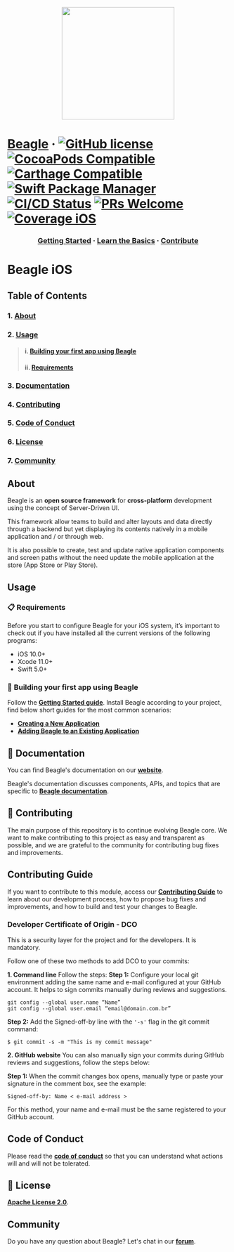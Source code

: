 <p align="center">
  <img src="https://gblobscdn.gitbook.com/spaces%2F-M-Qy7jZbUpzGRP5GbCZ%2Favatar.png" width="256" height="256" />
</p>

# [Beagle](https://usebeagle.io/) &middot; [![GitHub license](https://img.shields.io/badge/license-Apache%202.0-orange)](https://github.com/ZupIT/beagle-android/blob/main/LICENSE.txt) [![CocoaPods Compatible](https://img.shields.io/cocoapods/v/Beagle)](https://cocoapods.org/pods/Beagle) [![Carthage Compatible](https://img.shields.io/badge/Carthage-compatible-orange)](https://github.com/Carthage/Carthage) [![Swift Package Manager](https://img.shields.io/badge/Swift_Package_Manager-compatible-orange)](https://img.shields.io/badge/Swift_Package_Manager-compatible-orange?style=flat-square) [![CI/CD Status](https://github.com/ZupIT/beagle-ios/actions/workflows/ios-pr.yml/badge.svg?branch=main)](https://github.com/ZupIT/beagle-ios/actions/workflows/ios-pr.yml) [![PRs Welcome](https://img.shields.io/badge/PRs-welcome-orange.svg)](https://github.com/ZupIT/beagle-ios/blob/main/CONTRIBUTING.md) [![Coverage iOS](https://sonarcloud.io/api/project_badges/measure?project=ZupIT_beagle_ios&metric=coverage)](https://sonarcloud.io/dashboard?id=ZupIT_beagle_ios)

<h3 align="center">
  <a href="https://docs.usebeagle.io">Getting Started</a>
  <span> · </span>
  <a href="https://docs.usebeagle.io/get-started/using-beagle">Learn the Basics</a>
  <span> · </span>
  <a href="https://github.com/ZupIT/beagle/blob/main/CONTRIBUTING.md">Contribute</a>
</h3>

# **Beagle iOS**

## **Table of Contents**

### 1. [**About**](#-about)
### 2. [**Usage**](#-usage)
>#### i. [**Building your first app using Beagle**](#-building-your-first-app-using-beagle)
>#### ii. [**Requirements**](#-requirements)
### 3. [**Documentation**](#-documentation)
### 4. [**Contributing**](#-contributing)
### 5. [**Code of Conduct**](#code-of-conduct)
### 6. [**License**](#-license)
### 7. [**Community**](#-community)

## **About**

Beagle is an **open source framework** for **cross-platform** development using the concept of Server-Driven UI.

This framework allow teams to build and alter layouts and data directly through a backend but yet displaying its contents natively in a mobile application and / or through web.

It is also possible to create, test and update native application components and screen paths without the need update the mobile application at the store (App Store or Play Store).

## **Usage**

### 📋 **Requirements**

Before you start to configure Beagle for your iOS system, it’s important to check out if you have installed all the current versions of the following programs: ‌

- iOS 10.0+
- Xcode 11.0+
- Swift 5.0+

### 🎉 **Building your first app using Beagle**

Follow the [**Getting Started guide**](https://docs.usebeagle.io/get-started/installing-beagle). Install Beagle according to your project, find below short guides for the most common scenarios:

- [**Creating a New Application**][new-app]
- [**Adding Beagle to an Existing Application**][existing]

[new-app]: https://docs.usebeagle.io/get-started/new-project
[existing]: https://docs.usebeagle.io/get-started/using-beagle

## 📖 **Documentation**

You can find Beagle's documentation on our [**website**][site].

Beagle's documentation discusses components, APIs, and topics that are specific to [**Beagle documentation**][b-docs].

[site]: https://usebeagle.io/
[b-docs]: https://docs.usebeagle.io/


## 👏 **Contributing**

The main purpose of this repository is to continue evolving Beagle core. We want to make contributing to this project as easy and transparent as possible, and we are grateful to the community for contributing bug fixes and improvements. 

## **Contributing Guide**

If you want to contribute to this module, access our [**Contributing Guide**][contribute] to learn about our development process, how to propose bug fixes and improvements, and how to build and test your changes to Beagle.

[contribute]: https://github.com/ZupIT/beagle-ios/blob/main/CONTRIBUTING.md

### **Developer Certificate of Origin - DCO**

 This is a security layer for the project and for the developers. It is mandatory.
 
 Follow one of these two methods to add DCO to your commits:
 
**1. Command line**
 Follow the steps: 
 **Step 1:** Configure your local git environment adding the same name and e-mail configured at your GitHub account. It helps to sign commits manually during reviews and suggestions.

 ```
git config --global user.name “Name”
git config --global user.email “email@domain.com.br”
```

**Step 2:** Add the Signed-off-by line with the `'-s'` flag in the git commit command:

```
$ git commit -s -m "This is my commit message"
```

**2. GitHub website**
You can also manually sign your commits during GitHub reviews and suggestions, follow the steps below: 

**Step 1:** When the commit changes box opens, manually type or paste your signature in the comment box, see the example:

```
Signed-off-by: Name < e-mail address >
```

For this method, your name and e-mail must be the same registered to your GitHub account.

## **Code of Conduct**

Please read the [**code of conduct**](https://github.com/ZupIT/beagle-ios/blob/main/CODE_OF_CONDUCT.md) so that you can understand what actions will and will not be tolerated.

## 📄 **License**

[**Apache License 2.0**]( https://github.com/ZupIT/beagle-ios/blob/main/LICENSE.txt).


## **Community**
Do you have any question about Beagle? Let's chat in our [**forum**](https://forum.zup.com.br/). 